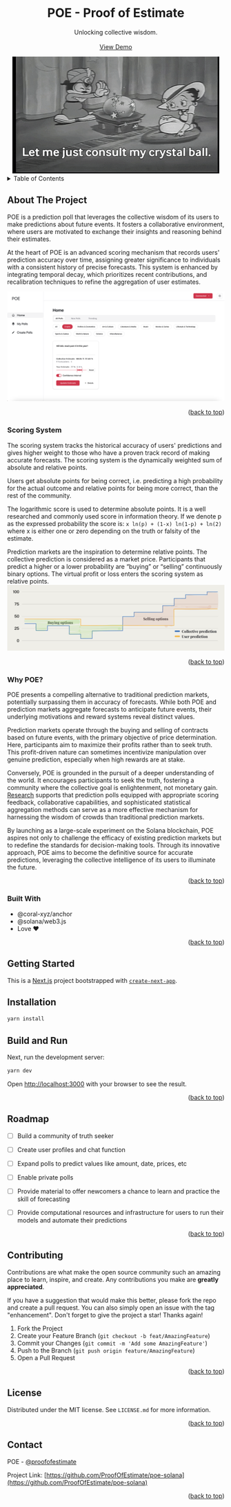 <!-- Improved compatibility of back to top link: See: https://github.com/othneildrew/Best-README-Template/pull/73 -->
<a name="readme-top"></a>
<!--
*** Thanks for checking out the Best-README-Template. If you have a suggestion
*** that would make this better, please fork the repo and create a pull request
*** or simply open an issue with the tag "enhancement".
*** Don't forget to give the project a star!
*** Thanks again! Now go create something AMAZING! :D
-->



<!-- PROJECT SHIELDS -->
<!--
*** I'm using markdown "reference style" links for readability.
*** Reference links are enclosed in brackets [ ] instead of parentheses ( ).
*** See the bottom of this document for the declaration of the reference variables
*** for contributors-url, forks-url, etc. This is an optional, concise syntax you may use.
*** https://www.markdownguide.org/basic-syntax/#reference-style-links
-->


<!-- PROJECT LOGO -->

<br />
<div align="center">
  

  <h1 align="center">POE - Proof of Estimate</h1>

  <p align="center">
    Unlocking collective wisdom.
    <br />
    <br />
    <a href="https://poe-solana-beta.vercel.app/" target="_blank" rel="noreferrer noopener">View Demo</a>
  </p>
</div>

<div align="center">
  <img src="/assets/giphy.gif" />
</div>


<!-- TABLE OF CONTENTS -->
<details>
  <summary>Table of Contents</summary>
  <ol>
    <li>
      <a href="#about-the-project">About The Project</a>
      <ul>
        <li><a href="#scoring-system">Scoring system</a></li>
        <li><a href="#why-poe">Why POE?</a></li>
        <li><a href="#built-with">Built With</a></li>
      </ul>
    </li>
    <li>
      <a href="#getting-started">Getting Started</a>
      <ul>
        <li><a href="#prerequisites">Prerequisites</a></li>
        <li><a href="#installation">Installation</a></li>
      </ul>
    </li>
    <li><a href="#roadmap">Roadmap</a></li>
    <li><a href="#contributing">Contributing</a></li>
    <li><a href="#license">License</a></li>
    <li><a href="#contact">Contact</a></li>
  </ol>
</details>



<!-- ABOUT THE PROJECT -->
## About The Project


POE is a prediction poll that leverages the collective wisdom of its users to make predictions about future events.
It fosters a collaborative environment, where users are motivated to exchange their insights and reasoning behind their estimates.

At the heart of POE is an advanced scoring mechanism that records users' prediction accuracy over time, assigning greater 
significance to individuals with a consistent history of precise forecasts. This system is enhanced by integrating temporal decay, 
which prioritizes recent contributions, and recalibration techniques to refine the aggregation of user estimates.

![POE Screenshot](/assets/screenshot.png)


<p align="right">(<a href="#readme-top">back to top</a>)</p>

### Scoring System

The scoring system tracks the historical accuracy of users' predictions and gives
higher weight to those who have a proven track record of making accurate forecasts.
The scoring system is the dynamically weighted sum of absolute and relative points.

Users get absolute points for being correct, i.e. predicting a high probability for the actual outcome
and relative points for being more correct, than the rest of the community.

The logarithmic score is used to determine absolute points. It is a well
researched and commonly used score in information theory.
If we denote p as the expressed probability the score is:
`x ln(p) + (1-x) ln(1-p) + ln(2)`
where x is either one or zero depending on the truth or falsity of the estimate.

Prediction markets are the inspiration to determine relative points. The collective
prediction is considered as a market price. Participants that predict a higher or a
lower probability are “buying” or “selling” continuously binary options.
The virtual profit or loss enters the scoring system as relative points.
![Relative points](/assets/relative-points.png)

<p align="right">(<a href="#readme-top">back to top</a>)</p>


### Why POE?

POE presents a compelling alternative to traditional prediction markets, potentially surpassing them in accuracy of forecasts. 
While both POE and prediction markets aggregate forecasts to anticipate future events, their underlying motivations and reward systems reveal distinct values.

Prediction markets operate through the buying and selling of contracts based on future events, with the primary objective of price determination. 
Here, participants aim to maximize their profits rather than to seek truth. This profit-driven nature can sometimes incentivize manipulation over genuine prediction, 
especially when high rewards are at stake.

Conversely, POE is grounded in the pursuit of a deeper understanding of the world. It encourages participants to seek the truth, 
fostering a community where the collective goal is enlightenment, not monetary gain. <a href="https://pubsonline.informs.org/doi/abs/10.1287/mnsc.2015.2374" target="_blank" rel="noreferrer noopener">Research</a> supports that prediction polls equipped 
with appropriate scoring feedback, collaborative capabilities, and sophisticated statistical aggregation methods can serve as a more 
effective mechanism for harnessing the wisdom of crowds than traditional prediction markets.

By launching as a large-scale experiment on the Solana blockchain, POE aspires not only to challenge the efficacy of existing prediction markets 
but to redefine the standards for decision-making tools. Through its innovative approach, POE aims to become the definitive source for accurate predictions, 
leveraging the collective intelligence of its users to illuminate the future. 

<p align="right">(<a href="#readme-top">back to top</a>)</p>


### Built With

* @coral-xyz/anchor
* @solana/web3.js
* Love ❤️

<p align="right">(<a href="#readme-top">back to top</a>)</p>



<!-- GETTING STARTED -->
## Getting Started

This is a [Next.js](https://nextjs.org/) project bootstrapped with [`create-next-app`](https://github.com/vercel/next.js/tree/canary/packages/create-next-app).

## Installation

```bash
yarn install
```

## Build and Run

Next, run the development server:

```bash
yarn dev
```

Open [http://localhost:3000](http://localhost:3000) with your browser to see the result.


<p align="right">(<a href="#readme-top">back to top</a>)</p>




<!-- ROADMAP -->
## Roadmap

- [ ] Build a community of truth seeker  
- [ ] Create user profiles and chat function
- [ ] Expand polls to predict values like amount, date, prices, etc
- [ ] Enable private polls
- [ ] Provide material to offer newcomers a chance to learn and practice the skill of forecasting
- [ ] Provide computational resources and infrastructure for users to run their models and automate their predictions
     

<p align="right">(<a href="#readme-top">back to top</a>)</p>



<!-- CONTRIBUTING -->
## Contributing

Contributions are what make the open source community such an amazing place to learn, inspire, and create. Any contributions you make are **greatly appreciated**.

If you have a suggestion that would make this better, please fork the repo and create a pull request. You can also simply open an issue with the tag "enhancement".
Don't forget to give the project a star! Thanks again!

1. Fork the Project
2. Create your Feature Branch (`git checkout -b feat/AmazingFeature`)
3. Commit your Changes (`git commit -m 'Add some AmazingFeature'`)
4. Push to the Branch (`git push origin feature/AmazingFeature`)
5. Open a Pull Request

<p align="right">(<a href="#readme-top">back to top</a>)</p>



<!-- LICENSE -->
## License

Distributed under the MIT license. See `LICENSE.md` for more information.

<p align="right">(<a href="#readme-top">back to top</a>)</p>



<!-- CONTACT -->
## Contact

POE - [@proofofestimate](https://twitter.com/proofofestimate)

Project Link: [https://github.com/ProofOfEstimate/poe-solana](https://github.com/ProofOfEstimate/poe-solana)

<p align="right">(<a href="#readme-top">back to top</a>)</p>
